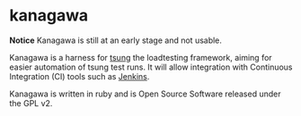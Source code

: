 kanagawa
========

**Notice** Kanagawa is still at an early stage and not usable.

Kanagawa is a harness for [tsung](http://tsung.erlang-projects.org/) the 
loadtesting framework, aiming for easier automation of tsung test runs.
It will allow integration with Continuous Integration (CI) tools such
as [Jenkins](http://jenkins-ci.org/).

Kanagawa is written in ruby and is Open Source Software released under the GPL v2.
